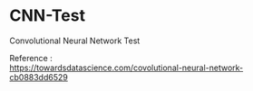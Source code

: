 # CNN-Test
Convolutional Neural Network Test

Reference :  
https://towardsdatascience.com/covolutional-neural-network-cb0883dd6529
